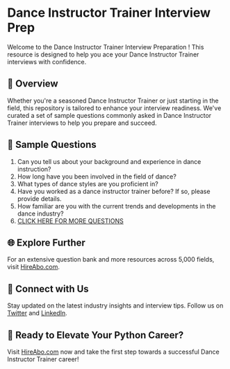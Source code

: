 # Dance Instructor Trainer Interview Prep

Welcome to the Dance Instructor Trainer Interview Preparation ! This resource is designed to help you ace your Dance Instructor Trainer interviews with confidence.

## 🚀 Overview

Whether you're a seasoned Dance Instructor Trainer or just starting in the field, this repository is tailored to enhance your interview readiness. We've curated a set of sample questions commonly asked in Dance Instructor Trainer interviews to help you prepare and succeed.

## 📝 Sample Questions

1. Can you tell us about your background and experience in dance instruction?
2. How long have you been involved in the field of dance?
3. What types of dance styles are you proficient in?
4. Have you worked as a dance instructor trainer before? If so, please provide details.
5. How familiar are you with the current trends and developments in the dance industry?
6. [CLICK HERE FOR MORE QUESTIONS](https://hireabo.com/job/16_4_25/Dance%20Instructor%20Trainer)

## 🌐 Explore Further

For an extensive question bank and more resources across 5,000 fields, visit [HireAbo.com](https://www.hireabo.com).

## 📱 Connect with Us

Stay updated on the latest industry insights and interview tips. Follow us on [Twitter](https://twitter.com/hireabo) and [LinkedIn](https://www.linkedin.com/in/hire-abo-3609972a8/).

## 🚀 Ready to Elevate Your Python Career?

Visit [HireAbo.com](https://www.hireabo.com) now and take the first step towards a successful Dance Instructor Trainer career!